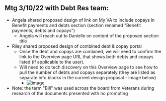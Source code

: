 ## Mtg 3/10/22 with Debt Res team:
- Angela shared proposed design of link on My VA to include copays in Benefit payments and debts section (section renamed "Benefit payments, debts and copays")
     - Angela will reach out to Danielle on content of the proposed section title
- Riley shared proposed design of combined debt & copay portal
     - Once the debt and copays are combined, we will need to confirm the link to the Overview page URL that shows both debts and copays listed (if applicable to the user).
     - Will need to do tech discovery on this Overview page to see how to pull the number of debts and copays separately (they are listed as separate info blocks in the current design proposal - image below)
          - ![image](https://user-images.githubusercontent.com/92328831/157713892-c62891c2-8180-4f09-887d-ce49105a523d.png)
- Note: the term "Bill" was used across the board from Veterans during research of the documents presented with no prompting
